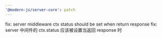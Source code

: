 ```yaml
---
'@modern-js/server-core': patch
---
```


fix: server middleware ctx status should be set when return response
fix: server 中间件的 ctx.status 应该被设置当返回 response 时
